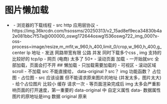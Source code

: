# 图片懒加载
 
 - <img src="">
   - 浏览器的下载线程
   - src http 应用层协议
   -  https://img.36krcdn.com/hsossms/20250313/v2_15ad8ef9eca34830b4a2e081bbc7f57a@000000_oswg172644oswg1536oswg722_img_000?x-oss-process=image/resize,m_mfit,w_960,h_400,limit_0/crop,w_960,h_400,g_center
      Ip 地址 
    - 发送 网路带宽有限 公路
      并发 同时下载多个css , img 支持的比较好的 
      tcp/ip 
      - 网页 (电商) 太多了 50+
      - 滚动页面 加载
      - 一开始就src 全部加载，页面会打不开 
      ## 懒加载
        - 只加载需要加载的 
          - 可视区 
          - 滚动区域 scroll
          - 不加载
          src 不能直接给， data-original ?
          src？ img 功能函数？ 占位图
        - 占位图
           - src 应该设置 但不能请求原来图片的地址 (并发太多，图片太大)
           - 给个占位图片 比较小
             缓存 请求一次 
        - 等页面渲染完成后
           img 太多会严重影响页面的打开速度，第一重要的 
           data-original 中
           自定义属性 data- 数据属性
           图片的原地址是img 数据
           original 原来